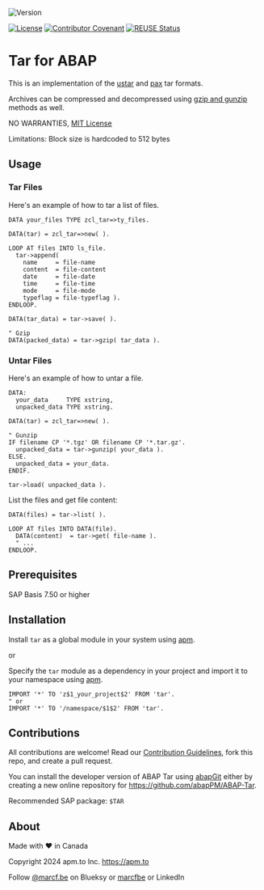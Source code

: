 ![Version](https://img.shields.io/endpoint?url=https://shield.abap.space/version-shield-json/github/abapPM/ABAP-Tar/src/zcl_tar.clas.abap/c_version&label=Version&color=blue)

[![License](https://img.shields.io/github/license/abapPM/ABAP-Tar?label=License&&color=success)](https://github.com/abapPM/ABAP-Tar/blob/main/LICENSE)
[![Contributor Covenant](https://img.shields.io/badge/Contributor%20Covenant-2.1-4baaaa.svg?&color=success)](https://github.com/abapPM/.github/blob/main/CODE_OF_CONDUCT.md)
[![REUSE Status](https://api.reuse.software/badge/github.com/abapPM/ABAP-Tar)](https://api.reuse.software/info/github.com/abapPM/ABAP-Tar)

# Tar for ABAP

This is an implementation of the [ustar](https://en.wikipedia.org/wiki/Tar_(computing)) and [pax](https://en.wikipedia.org/wiki/Pax_(command)) tar formats. 

Archives can be compressed and decompressed using [gzip and gunzip](https://en.wikipedia.org/wiki/Gzip) methods as well.

NO WARRANTIES, [MIT License](https://github.com/abapPM/ABAP-Tar/blob/main/LICENSE)

Limitations: Block size is hardcoded to 512 bytes

## Usage

### Tar Files

Here's an example of how to tar a list of files.

```abap
DATA your_files TYPE zcl_tar=>ty_files.

DATA(tar) = zcl_tar=>new( ).

LOOP AT files INTO ls_file.
  tar->append(
    name     = file-name
    content  = file-content
    date     = file-date
    time     = file-time
    mode     = file-mode
    typeflag = file-typeflag ).
ENDLOOP.

DATA(tar_data) = tar->save( ).

" Gzip
DATA(packed_data) = tar->gzip( tar_data ).
```

### Untar Files

Here's an example of how to untar a file.

```abap
DATA:
  your_data     TYPE xstring,
  unpacked_data TYPE xstring.

DATA(tar) = zcl_tar=>new( ).

" Gunzip
IF filename CP '*.tgz' OR filename CP '*.tar.gz'.
  unpacked_data = tar->gunzip( your_data ).
ELSE.
  unpacked_data = your_data.
ENDIF.

tar->load( unpacked_data ).
```

List the files and get file content:

```abap
DATA(files) = tar->list( ).

LOOP AT files INTO DATA(file).
  DATA(content)  = tar->get( file-name ).
  " ...
ENDLOOP.
```

## Prerequisites

SAP Basis 7.50 or higher

## Installation

Install `tar` as a global module in your system using [apm](https://abappm.com).

or

Specify the `tar` module as a dependency in your project and import it to your namespace using [apm](https://abappm.com).

```abap
IMPORT '*' TO 'z$1_your_project$2' FROM 'tar'.
" or
IMPORT '*' TO '/namespace/$1$2' FROM 'tar'.
```

## Contributions

All contributions are welcome! Read our [Contribution Guidelines](https://github.com/abapPM/ABAP-Tar/blob/main/CONTRIBUTING.md), fork this repo, and create a pull request.

You can install the developer version of ABAP Tar using [abapGit](https://github.com/abapGit/abapGit) either by creating a new online repository for https://github.com/abapPM/ABAP-Tar.

Recommended SAP package: `$TAR`

## About

Made with ❤️ in Canada

Copyright 2024 apm.to Inc. <https://apm.to>

Follow [@marcf.be](https://bsky.app/profile/marcf.be) on Blueksy or [marcfbe](https://linkedin.com/in/marcfbe) or LinkedIn
